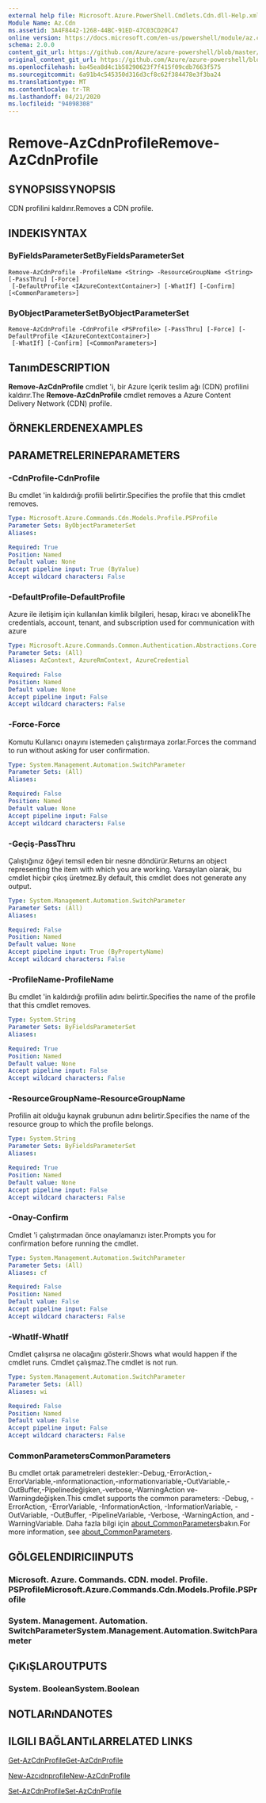 ```yaml
---
external help file: Microsoft.Azure.PowerShell.Cmdlets.Cdn.dll-Help.xml
Module Name: Az.Cdn
ms.assetid: 3A4F8442-1268-44BC-91ED-47C03CD20C47
online version: https://docs.microsoft.com/en-us/powershell/module/az.cdn/remove-azcdnprofile
schema: 2.0.0
content_git_url: https://github.com/Azure/azure-powershell/blob/master/src/Cdn/Cdn/help/Remove-AzCdnProfile.md
original_content_git_url: https://github.com/Azure/azure-powershell/blob/master/src/Cdn/Cdn/help/Remove-AzCdnProfile.md
ms.openlocfilehash: ba45ea8d4c1b58290623f7f415f09cdb7663f575
ms.sourcegitcommit: 6a91b4c545350d316d3cf8c62f384478e3f3ba24
ms.translationtype: MT
ms.contentlocale: tr-TR
ms.lasthandoff: 04/21/2020
ms.locfileid: "94098308"
---
```

# <span data-ttu-id="b0f1f-101">Remove-AzCdnProfile</span><span class="sxs-lookup"><span data-stu-id="b0f1f-101">Remove-AzCdnProfile</span></span>

## <span data-ttu-id="b0f1f-102">SYNOPSIS</span><span class="sxs-lookup"><span data-stu-id="b0f1f-102">SYNOPSIS</span></span>
<span data-ttu-id="b0f1f-103">CDN profilini kaldırır.</span><span class="sxs-lookup"><span data-stu-id="b0f1f-103">Removes a CDN profile.</span></span>

## <span data-ttu-id="b0f1f-104">INDEKI</span><span class="sxs-lookup"><span data-stu-id="b0f1f-104">SYNTAX</span></span>

### <span data-ttu-id="b0f1f-105">ByFieldsParameterSet</span><span class="sxs-lookup"><span data-stu-id="b0f1f-105">ByFieldsParameterSet</span></span>
```
Remove-AzCdnProfile -ProfileName <String> -ResourceGroupName <String> [-PassThru] [-Force]
 [-DefaultProfile <IAzureContextContainer>] [-WhatIf] [-Confirm] [<CommonParameters>]
```

### <span data-ttu-id="b0f1f-106">ByObjectParameterSet</span><span class="sxs-lookup"><span data-stu-id="b0f1f-106">ByObjectParameterSet</span></span>
```
Remove-AzCdnProfile -CdnProfile <PSProfile> [-PassThru] [-Force] [-DefaultProfile <IAzureContextContainer>]
 [-WhatIf] [-Confirm] [<CommonParameters>]
```

## <span data-ttu-id="b0f1f-107">Tanım</span><span class="sxs-lookup"><span data-stu-id="b0f1f-107">DESCRIPTION</span></span>
<span data-ttu-id="b0f1f-108">**Remove-AzCdnProfile** cmdlet 'i, bir Azure Içerik teslim ağı (CDN) profilini kaldırır.</span><span class="sxs-lookup"><span data-stu-id="b0f1f-108">The **Remove-AzCdnProfile** cmdlet removes a Azure Content Delivery Network (CDN) profile.</span></span>

## <span data-ttu-id="b0f1f-109">ÖRNEKLERDEN</span><span class="sxs-lookup"><span data-stu-id="b0f1f-109">EXAMPLES</span></span>

## <span data-ttu-id="b0f1f-110">PARAMETRELERINE</span><span class="sxs-lookup"><span data-stu-id="b0f1f-110">PARAMETERS</span></span>

### <span data-ttu-id="b0f1f-111">-CdnProfile</span><span class="sxs-lookup"><span data-stu-id="b0f1f-111">-CdnProfile</span></span>
<span data-ttu-id="b0f1f-112">Bu cmdlet 'in kaldırdığı profili belirtir.</span><span class="sxs-lookup"><span data-stu-id="b0f1f-112">Specifies the profile that this cmdlet removes.</span></span>

```yaml
Type: Microsoft.Azure.Commands.Cdn.Models.Profile.PSProfile
Parameter Sets: ByObjectParameterSet
Aliases:

Required: True
Position: Named
Default value: None
Accept pipeline input: True (ByValue)
Accept wildcard characters: False
```

### <span data-ttu-id="b0f1f-113">-DefaultProfile</span><span class="sxs-lookup"><span data-stu-id="b0f1f-113">-DefaultProfile</span></span>
<span data-ttu-id="b0f1f-114">Azure ile iletişim için kullanılan kimlik bilgileri, hesap, kiracı ve abonelik</span><span class="sxs-lookup"><span data-stu-id="b0f1f-114">The credentials, account, tenant, and subscription used for communication with azure</span></span>

```yaml
Type: Microsoft.Azure.Commands.Common.Authentication.Abstractions.Core.IAzureContextContainer
Parameter Sets: (All)
Aliases: AzContext, AzureRmContext, AzureCredential

Required: False
Position: Named
Default value: None
Accept pipeline input: False
Accept wildcard characters: False
```

### <span data-ttu-id="b0f1f-115">-Force</span><span class="sxs-lookup"><span data-stu-id="b0f1f-115">-Force</span></span>
<span data-ttu-id="b0f1f-116">Komutu Kullanıcı onayını istemeden çalıştırmaya zorlar.</span><span class="sxs-lookup"><span data-stu-id="b0f1f-116">Forces the command to run without asking for user confirmation.</span></span>

```yaml
Type: System.Management.Automation.SwitchParameter
Parameter Sets: (All)
Aliases:

Required: False
Position: Named
Default value: None
Accept pipeline input: False
Accept wildcard characters: False
```

### <span data-ttu-id="b0f1f-117">-Geçiş</span><span class="sxs-lookup"><span data-stu-id="b0f1f-117">-PassThru</span></span>
<span data-ttu-id="b0f1f-118">Çalıştığınız öğeyi temsil eden bir nesne döndürür.</span><span class="sxs-lookup"><span data-stu-id="b0f1f-118">Returns an object representing the item with which you are working.</span></span>
<span data-ttu-id="b0f1f-119">Varsayılan olarak, bu cmdlet hiçbir çıkış üretmez.</span><span class="sxs-lookup"><span data-stu-id="b0f1f-119">By default, this cmdlet does not generate any output.</span></span>

```yaml
Type: System.Management.Automation.SwitchParameter
Parameter Sets: (All)
Aliases:

Required: False
Position: Named
Default value: None
Accept pipeline input: True (ByPropertyName)
Accept wildcard characters: False
```

### <span data-ttu-id="b0f1f-120">-ProfileName</span><span class="sxs-lookup"><span data-stu-id="b0f1f-120">-ProfileName</span></span>
<span data-ttu-id="b0f1f-121">Bu cmdlet 'in kaldırdığı profilin adını belirtir.</span><span class="sxs-lookup"><span data-stu-id="b0f1f-121">Specifies the name of the profile that this cmdlet removes.</span></span>

```yaml
Type: System.String
Parameter Sets: ByFieldsParameterSet
Aliases:

Required: True
Position: Named
Default value: None
Accept pipeline input: False
Accept wildcard characters: False
```

### <span data-ttu-id="b0f1f-122">-ResourceGroupName</span><span class="sxs-lookup"><span data-stu-id="b0f1f-122">-ResourceGroupName</span></span>
<span data-ttu-id="b0f1f-123">Profilin ait olduğu kaynak grubunun adını belirtir.</span><span class="sxs-lookup"><span data-stu-id="b0f1f-123">Specifies the name of the resource group to which the profile belongs.</span></span>

```yaml
Type: System.String
Parameter Sets: ByFieldsParameterSet
Aliases:

Required: True
Position: Named
Default value: None
Accept pipeline input: False
Accept wildcard characters: False
```

### <span data-ttu-id="b0f1f-124">-Onay</span><span class="sxs-lookup"><span data-stu-id="b0f1f-124">-Confirm</span></span>
<span data-ttu-id="b0f1f-125">Cmdlet 'i çalıştırmadan önce onaylamanızı ister.</span><span class="sxs-lookup"><span data-stu-id="b0f1f-125">Prompts you for confirmation before running the cmdlet.</span></span>

```yaml
Type: System.Management.Automation.SwitchParameter
Parameter Sets: (All)
Aliases: cf

Required: False
Position: Named
Default value: False
Accept pipeline input: False
Accept wildcard characters: False
```

### <span data-ttu-id="b0f1f-126">-WhatIf</span><span class="sxs-lookup"><span data-stu-id="b0f1f-126">-WhatIf</span></span>
<span data-ttu-id="b0f1f-127">Cmdlet çalışırsa ne olacağını gösterir.</span><span class="sxs-lookup"><span data-stu-id="b0f1f-127">Shows what would happen if the cmdlet runs.</span></span>
<span data-ttu-id="b0f1f-128">Cmdlet çalışmaz.</span><span class="sxs-lookup"><span data-stu-id="b0f1f-128">The cmdlet is not run.</span></span>

```yaml
Type: System.Management.Automation.SwitchParameter
Parameter Sets: (All)
Aliases: wi

Required: False
Position: Named
Default value: False
Accept pipeline input: False
Accept wildcard characters: False
```

### <span data-ttu-id="b0f1f-129">CommonParameters</span><span class="sxs-lookup"><span data-stu-id="b0f1f-129">CommonParameters</span></span>
<span data-ttu-id="b0f1f-130">Bu cmdlet ortak parametreleri destekler:-Debug,-ErrorAction,-ErrorVariable,-ınformationaction,-ınformationvariable,-OutVariable,-OutBuffer,-Pipelinedeğişken,-verbose,-WarningAction ve-Warningdeğişken.</span><span class="sxs-lookup"><span data-stu-id="b0f1f-130">This cmdlet supports the common parameters: -Debug, -ErrorAction, -ErrorVariable, -InformationAction, -InformationVariable, -OutVariable, -OutBuffer, -PipelineVariable, -Verbose, -WarningAction, and -WarningVariable.</span></span> <span data-ttu-id="b0f1f-131">Daha fazla bilgi için [about_CommonParameters](http://go.microsoft.com/fwlink/?LinkID=113216)bakın.</span><span class="sxs-lookup"><span data-stu-id="b0f1f-131">For more information, see [about_CommonParameters](http://go.microsoft.com/fwlink/?LinkID=113216).</span></span>

## <span data-ttu-id="b0f1f-132">GÖLGELENDIRICI</span><span class="sxs-lookup"><span data-stu-id="b0f1f-132">INPUTS</span></span>

### <span data-ttu-id="b0f1f-133">Microsoft. Azure. Commands. CDN. model. Profile. PSProfile</span><span class="sxs-lookup"><span data-stu-id="b0f1f-133">Microsoft.Azure.Commands.Cdn.Models.Profile.PSProfile</span></span>

### <span data-ttu-id="b0f1f-134">System. Management. Automation. SwitchParameter</span><span class="sxs-lookup"><span data-stu-id="b0f1f-134">System.Management.Automation.SwitchParameter</span></span>

## <span data-ttu-id="b0f1f-135">ÇıKıŞLAR</span><span class="sxs-lookup"><span data-stu-id="b0f1f-135">OUTPUTS</span></span>

### <span data-ttu-id="b0f1f-136">System. Boolean</span><span class="sxs-lookup"><span data-stu-id="b0f1f-136">System.Boolean</span></span>

## <span data-ttu-id="b0f1f-137">NOTLARıNDA</span><span class="sxs-lookup"><span data-stu-id="b0f1f-137">NOTES</span></span>

## <span data-ttu-id="b0f1f-138">ILGILI BAĞLANTıLAR</span><span class="sxs-lookup"><span data-stu-id="b0f1f-138">RELATED LINKS</span></span>

[<span data-ttu-id="b0f1f-139">Get-AzCdnProfile</span><span class="sxs-lookup"><span data-stu-id="b0f1f-139">Get-AzCdnProfile</span></span>](./Get-AzCdnProfile.md)

[<span data-ttu-id="b0f1f-140">New-Azcıdnprofile</span><span class="sxs-lookup"><span data-stu-id="b0f1f-140">New-AzCdnProfile</span></span>](./New-AzCdnProfile.md)

[<span data-ttu-id="b0f1f-141">Set-AzCdnProfile</span><span class="sxs-lookup"><span data-stu-id="b0f1f-141">Set-AzCdnProfile</span></span>](./Set-AzCdnProfile.md)


